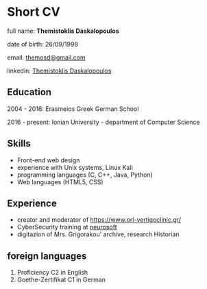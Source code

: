 
# Short CV


full name: **Themistoklis Daskalopoulos**

date of birth: 26/09/1998



email: themosd@gmail.com

linkedin: [Themistoklis Daskalopoulos](https://www.linkedin.com/in/themistoklis-daskalopoulos-361579172/)


### 


## Education

2004 - 2016: Erasmeios Greek German School

2016 - present: Ionian University - department of Computer Science


## Skills

- Front-end web design 
- experience with Unix systems, Linux Kali
- programming languages (C, C++, Java, Python)
- Web languages (HTML5, CSS)

## Experience

- creator and moderator of https://www.orl-vertigoclinic.gr/
- CyberSecurity training at [neurosoft](https://neurosoft.gr/)
- digitazion of Mrs. Grigorakou' archive, research Historian

## foreign languages

1. Proficiency C2 in English 
2. Goethe-Zertifikat C1 in German
